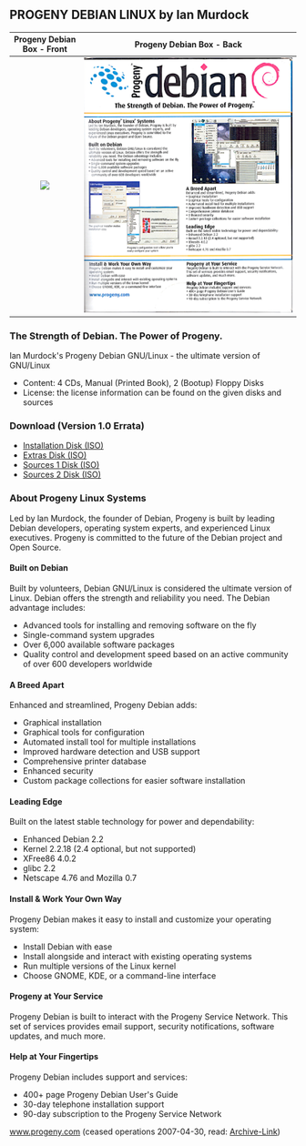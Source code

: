 ## PROGENY DEBIAN LINUX by Ian Murdock

Progeny Debian Box - Front |  Progeny Debian Box - Back
:-------------------------:|:-------------------------:
![](progeny-front.png)  |  ![](progeny-back.png)

### The Strength of Debian. The Power of Progeny.
Ian Murdock's Progeny Debian GNU/Linux - the ultimate version of GNU/Linux

- Content: 4 CDs, Manual (Printed Book), 2 (Bootup) Floppy Disks
- License: the license information can be found on the given disks and sources

### Download (Version 1.0 Errata) 
- [Installation Disk (ISO)](https://github.com/erdincay/progeny-debian-linux/releases/download/release-version-1/installation.iso)
- [Extras Disk (ISO)](https://github.com/erdincay/progeny-debian-linux/releases/download/release-version-1/extras.iso)
- [Sources 1 Disk (ISO)](https://github.com/erdincay/progeny-debian-linux/releases/download/release-version-1/sources1.iso)
- [Sources 2 Disk (ISO)](https://github.com/erdincay/progeny-debian-linux/releases/download/release-version-1/sources2.iso)

### About Progeny Linux Systems
Led by lan Murdock, the founder of Debian, Progeny is built by leading Debian developers, operating system experts, and experienced Linux executives. Progeny is committed to the future of the Debian project and Open Source. 

#### Built on Debian
Built by volunteers, Debian GNU/Linux is considered the ultimate version of Linux. Debian offers the strength and reliability you need. The Debian advantage includes: 
- Advanced tools for installing and removing software on the fly
- Single-command system upgrades
- Over 6,000 available software packages
- Quality control and development speed based on an active community of over 600 developers worldwide

#### A Breed Apart
Enhanced and streamlined, Progeny Debian adds:
- Graphical installation
- Graphical tools for configuration
- Automated install tool for multiple installations
- Improved hardware detection and USB support
- Comprehensive printer database
- Enhanced security
- Custom package collections for easier software installation 

#### Leading Edge
Built on the latest stable technology for power and dependability:
- Enhanced Debian 2.2
- Kernel 2.2.18 (2.4 optional, but not supported)
- XFree86 4.0.2
- glibc 2.2
- Netscape 4.76 and Mozilla 0.7

#### Install & Work Your Own Way
Progeny Debian makes it easy to install and customize your operating system:
- Install Debian with ease
- Install alongside and interact with existing operating systems
- Run multiple versions of the Linux kernel
- Choose GNOME, KDE, or a command-line interface

#### Progeny at Your Service
Progeny Debian is built to interact with the Progeny Service Network. This set of services provides email support, security notifications, software updates, and much more.

#### Help at Your Fingertips
Progeny Debian includes support and services:
- 400+ page Progeny Debian User's Guide
- 30-day telephone installation support
- 90-day subscription to the Progeny Service Network

www.progeny.com (ceased operations 2007-04-30, read: [Archive-Link](https://web.archive.org/web/20070506131659/http://www.progeny.com/))
